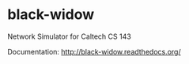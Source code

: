 # black-widow
Network Simulator for Caltech CS 143

Documentation: http://black-widow.readthedocs.org/
